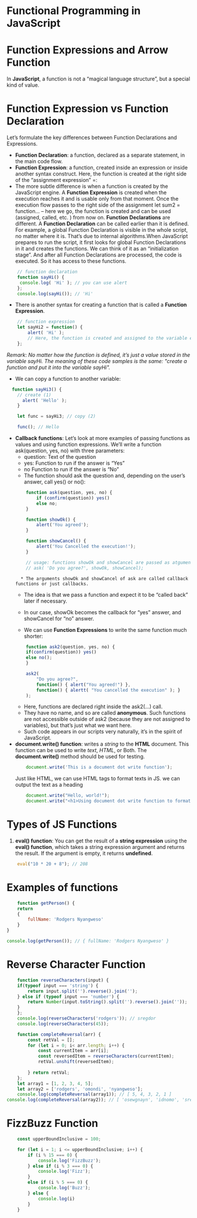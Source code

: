 # Functional Programming in JavaScript
# Function Expressions and Arrow Function
In __JavaScript__, a function is not a “magical language structure”, but a special kind of value.

# Function Expression vs Function Declaration
Let’s formulate the key differences between Function Declarations and Expressions. 
* __Function Declaration__: a function, declared as a separate statement, in the main code flow.
* __Function Expression__: a function, created inside an expression or inside another syntax construct. Here, the function is created at the right side of the “assignment expression” =:
* The more subtle difference is when a function is created by the JavaScript engine. A __Function Expression__ is created when the execution reaches it and is usable only from that moment. Once the execution flow passes to the right side of the assignment let sum2 = function… – here we go, the function is created and can be used (assigned, called, etc. ) from now on. __Function Declarations__ are different. A __Function Declaration__ can be called earlier than it is defined. For example, a global Function Declaration is visible in the whole script, no matter where it is. That’s due to internal algorithms.When JavaScript prepares to run the script, it first looks for global Function Declarations in it and creates the functions. We can think of it as an “initialization stage”. And after all Function Declarations are processed, the code is executed. So it has access to these functions.
```js
    // function declaration
    function sayHi() {
     console.log( 'Hi' ); // you can use alert
    };
    console.log(sayHi()); // 'Hi'
```
* There is another syntax for creating a function that is called a __Function Expression__.
```js
    // function expression
    let sayHi2 = function() {
        alert( 'Hi' );
        // Here, the function is created and assigned to the variable explicitly, like any other value. 
    };
```
_Remark_: _No matter how the function is defined, it’s just a value stored in the variable sayHi. The meaning of these code samples is the same: "create a function and put it into the variable sayHi"._
* We can copy a function to another variable:
```js
  function sayHi3() { 
    // create (1)
      alert( 'Hello' );
    }

    let func = sayHi3; // copy (2)

    func(); // Hello
```
* __Callback functions__: Let’s look at more examples of passing functions as values and using function expressions. We’ll write a function ask(question, yes, no) with three parameters:
    * question: Text of the question
    * yes: Function to run if the answer is “Yes”
    * no Function to run if the answer is “No”
    * The function should ask the question and, depending on the user’s answer, call yes() or no():
    ```js
        function ask(question, yes, no) {
            if (confirm(question)) yes()
            else no;
        }

        function showOk() {
            alert('You agreed');
        }

        function showCancel() {
            alert('You Cancelled the execution!');
        }

        // usage: functions showOk and showCancel are passed as atguments to as
        // ask( 'Do you agree?', showOk, showCancel);
    ```
        * The arguments showOk and showCancel of ask are called callback functions or just callbacks.
    * The idea is that we pass a function and expect it to be “called back” later if necessary. 
    * In our case, showOk becomes the callback for “yes” answer, and showCancel for “no” answer.

    * We can use __Function Expressions__ to write the same function much shorter:
    ```js
        function ask2(question, yes, no) {
        if(confirm(question)) yes()
        else no();
        }

        ask2(
            "Do you agree?",
            function() { alert("You agreed!") },
            function() { alertt( "You cancelled the execution" ); }
        );
    ```
    * Here, functions are declared right inside the ask2(...) call. 
    * They have no name, and so are called __anonymous__. Such functions are not accessible outside of ask2 (because they are not assigned to variables), but that’s just what we want here.
    * Such code appears in our scripts very naturally, it’s in the spirit of JavaScript.
* __document.write() function__: writes a _string_ to the __HTML__ document. This function can be used to write _text_, _HTML_, or Both. The __document.write()__ method should be used for testing.
    ```js
        document.write('This is a document dot write function');
    ```
    Just like HTML, we can use HTML tags to format texts in JS. we can output the text as a heading
    ```js
        document.write("Hello, world!");
        document.write("<h1>Using document dot write function to format texts</h1>")
    ```
# Types of JS Functions
1. __eval() function__: You can get the result of a __string expression__ using the __eval() function__, which takes a string expression argument and returns the result. If the argument is empty, it returns __undefined__.
```js
    eval("10 * 20 + 8"); // 208
```
# Examples of functions
```js
    function getPerson() {
    return
    {
        fullName: 'Rodgers Nyangweso'
    }
}

console.log(getPerson()); // { fullName: 'Rodgers Nyangweso' }
```
# Reverse Character Function
```js
    function reverseCharacters(input) {
    if(typeof input === 'string') {
        return input.split('').reverse().join('');
    } else if (typeof input === 'number') {
        return Number(input.toString().split('').reverse().join(''));
    }
    };
    console.log(reverseCharacters('rodgers')); // sregdor
    console.log(reverseCharacters(45));

    function completeReversal(arr) {
        const retVal = [];
        for (let i = 0; i< arr.length; i++) {      
            const currentItem = arr[i];
            const reversedItem = reverseCharacters(currentItem);
            retVal.unshift(reversedItem);
    
        } return retVal;
    };
    let array1 = [1, 2, 3, 4, 5];
    let array2 = ['rodgers', 'omondi', 'nyangweso'];
    console.log(completeReversal(array1)); // [ 5, 4, 3, 2, 1 ]
console.log(completeReversal(array2)); // [ 'osewgnayn', 'idnomo', 'sregdor' ]
```

# FizzBuzz Function
```js
    const upperBoundInclusive = 100;

    for (let i = 1; i <= upperBoundInclusive; i++) {
        if (i % 15 === 0) {
            console.log('FizzBuzz');
        } else if (i % 3 === 0) {
            console.log('Fizz');
        }
        else if (i % 5 === 0) {
            console.log('Buzz');
        } else {
            console.log(i)
        }
    }
```